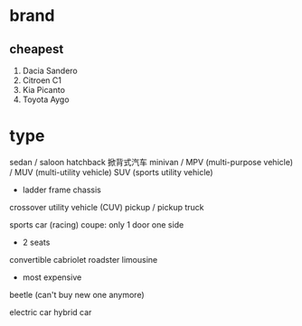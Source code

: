 # brand
## cheapest
1. Dacia Sandero
2. Citroen C1
3. Kia Picanto
4. Toyota Aygo

# type
sedan / saloon
hatchback  掀背式汽车
minivan / MPV (multi-purpose vehicle) / MUV (multi-utility vehicle)
SUV (sports utility vehicle)
  - ladder frame chassis

crossover utility vehicle (CUV)
pickup / pickup truck

sports car (racing)
coupe: only 1 door one side
  - 2 seats

convertible cabriolet roadster
limousine
  - most expensive

beetle (can't buy new one anymore)

electric car
hybrid car










